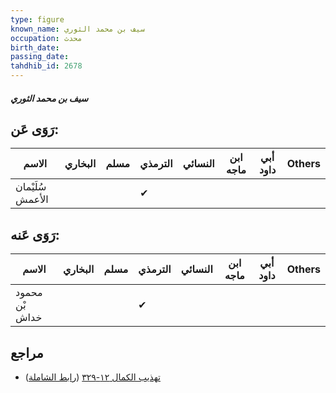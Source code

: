 ```yaml
---
type: figure
known_name: سيف بن محمد الثوري
occupation: محدث
birth_date:
passing_date:
tahdhib_id: 2678
---
```

##### سيف بن محمد الثوري

## رَوَى عَن:
| الاسم            | البخاري | مسلم | الترمذي | النسائي | ابن ماجه | أبي داود | Others |
| ---------------- | ------- | ---- | ------- | ------- | -------- | -------- | ------ |
| سُلَيْمان الأعمش |         |      | ✔       |         |          |          |        |
## رَوَى عَنه:
| الاسم          | البخاري | مسلم | الترمذي | النسائي | ابن ماجه | أبي داود | Others |
| -------------- | ------- | ---- | ------- | ------- | -------- | -------- | ------ |
| محمود بْن خداش |         |      | ✔       |         |          |          |        |
## مراجع
- [تهذيب الكمال ١٢-٣٢٩](obsidian://open?vault=Tahdhib-al-Kamal&file=Figures/٢٦٧٨-سيف%20بن%20محمد%20الثوري) ([رابط الشاملة](https://shamela.ws/book/3722/6102))